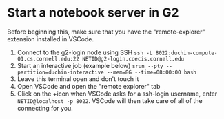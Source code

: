 # Start a notebook server in G2


Before beginning this, make sure that you have the "remote-explorer" extension installed in VSCode.

1. Connect to the g2-login node using SSH
    `ssh -L 8022:duchin-compute-01.cs.cornell.edu:22 NETID@g2-login.coecis.cornell.edu`
2. Start an interactive job (example below)
    `srun --pty --partition=duchin-interactive --mem=8G --time=08:00:00 bash`
3. Leave this terminal open and don't touch it
4. Open VSCode and open the "remote explorer" tab
5. Click on the +icon when VSCode asks for a ssh-login username, enter `NETID@localhost -p 8022`.
   VSCode will then take care of all of the connecting for you.


